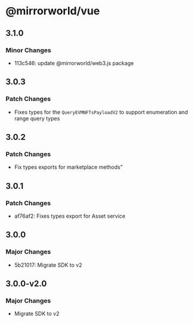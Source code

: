 # @mirrorworld/vue

## 3.1.0

### Minor Changes

- 113c546: update @mirrorworld/web3.js package

## 3.0.3

### Patch Changes

- Fixes types for the `QueryEVMNFTsPayloadV2` to support enumeration and range query types

## 3.0.2

### Patch Changes

- Fix types exports for marketplace methods"

## 3.0.1

### Patch Changes

- af76af2: Fixes types export for Asset service

## 3.0.0

### Major Changes

- 5b21017: Migrate SDK to v2

## 3.0.0-v2.0

### Major Changes

- Migrate SDK to v2
